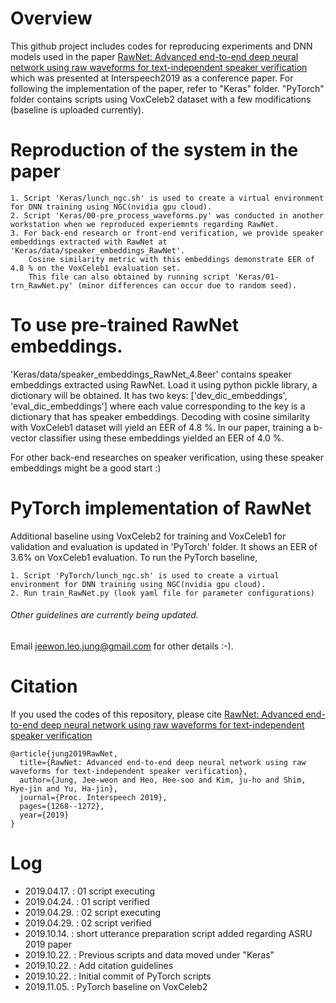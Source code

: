 # Overview

This github project includes codes for reproducing experiments and DNN models used in the paper
[RawNet: Advanced end-to-end deep neural network using raw waveforms for text-independent speaker verification]( https://isca-speech.org/archive/Interspeech_2019/pdfs/1982.pdf ) 
which was presented at Interspeech2019 as a conference paper.
For following the implementation of the paper, refer to "Keras" folder. 
"PyTorch" folder contains scripts using VoxCeleb2 dataset with a few modifications (baseline is uploaded currently).
	

#  Reproduction of the system in the paper
	1. Script 'Keras/lunch_ngc.sh' is used to create a virtual environment for DNN training using NGC(nvidia gpu cloud).
	2. Script 'Keras/00-pre_process_waveforms.py' was conducted in another workstation when we reproduced experiemnts regarding RawNet.
	3. For back-end research or front-end verification, we provide speaker embeddings extracted with RawNet at 'Keras/data/speaker_embeddings_RawNet'. 
		Cosine similarity metric with this embeddings demonstrate EER of 4.8 % on the VoxCeleb1 evaluation set. 
		This file can also obtained by running script 'Keras/01-trn_RawNet.py' (minor differences can occur due to random seed).

# To use pre-trained RawNet embeddings.

'Keras/data/speaker_embeddings_RawNet_4.8eer' contains speaker embeddings extracted using RawNet. 
Load it using python pickle library, a dictionary will be obtained. 
It has two keys: ['dev_dic_embeddings', 'eval_dic_embeddings'] where each value corresponding to the key is a dictionary that has speaker embeddings.
Decoding with cosine similarity with VoxCeleb1 dataset will yield an EER of 4.8 %. 
In our paper, training a b-vector classifier using these embeddings yielded an EER of 4.0 %. 

For other back-end researches on speaker verification, using these speaker embeddings might be a good start :)

# PyTorch implementation of RawNet

Additional baseline using VoxCeleb2 for training and VoxCeleb1 for validation and evaluation is updated in 'PyTorch' folder. 
It shows an EER of 3.6% on VoxCeleb1 evaluation.
To run the PyTorch baseline,  


	1. Script 'PyTorch/lunch_ngc.sh' is used to create a virtual environment for DNN training using NGC(nvidia gpu cloud).
	2. Run train_RawNet.py (look yaml file for parameter configurations)


###### Other guidelines are currently being updated.
Email jeewon.leo.jung@gmail.com for other details :-).

# Citation

If you used the codes of this repository, please cite  [RawNet: Advanced end-to-end deep neural network using raw waveforms for text-independent speaker verification]( https://isca-speech.org/archive/Interspeech_2019/pdfs/1982.pdf ) 

```
@article{jung2019RawNet,
  title={RawNet: Advanced end-to-end deep neural network using raw waveforms for text-independent speaker verification},
  author={Jung, Jee-weon and Heo, Hee-soo and Kim, ju-ho and Shim, Hye-jin and Yu, Ha-jin},
  journal={Proc. Interspeech 2019},
  pages={1268--1272},
  year={2019}
}
```


# Log
- 2019.04.17. : 01 script executing
- 2019.04.24. : 01 script verified
- 2019.04.29. : 02 script executing 
- 2019.04.29. : 02 script verified
- 2019.10.14. : short utterance preparation script added regarding ASRU 2019 paper
- 2019.10.22. : Previous scripts and data moved under "Keras"
- 2019.10.22. : Add citation guidelines
- 2019.10.22. : Initial commit of PyTorch scripts
- 2019.11.05. : PyTorch baseline on VoxCeleb2 
